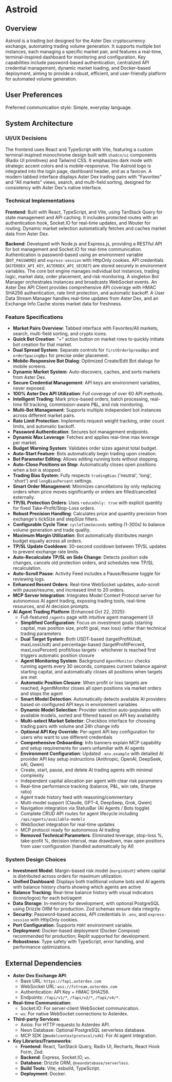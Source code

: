 # Astroid

## Overview
Astroid is a trading bot designed for the Aster Dex cryptocurrency exchange, automating trading volume generation. It supports multiple bot instances, each managing a specific market pair, and features a real-time, terminal-inspired dashboard for monitoring and configuration. Key capabilities include password-based authentication, centralized API credential management, dynamic market loading, and Docker-based deployment, aiming to provide a robust, efficient, and user-friendly platform for automated volume generation.

## User Preferences
Preferred communication style: Simple, everyday language.

## System Architecture

### UI/UX Decisions
The frontend uses React and TypeScript with Vite, featuring a custom terminal-inspired monochrome design built with `shadcn/ui` components (Radix UI primitives) and Tailwind CSS. It emphasizes dark mode with strategic accent colors and is mobile-responsive. The Astroid logo is integrated into the login page, dashboard header, and as a favicon. A modern tabbed interface displays Aster Dex trading pairs with "Favorites" and "All markets" views, search, and multi-field sorting, designed for consistency with Aster Dex's native interface.

### Technical Implementations
**Frontend**: Built with React, TypeScript, and Vite, using TanStack Query for state management and API caching. It includes protected routes with an authentication hook, Socket.IO for real-time updates, and Wouter for routing. Dynamic market selection automatically fetches and caches market data from Aster Dex.

**Backend**: Developed with Node.js and Express.js, providing a RESTful API for bot management and Socket.IO for real-time communication. Authentication is password-based using an environment variable (`BOT_PASSWORD`) and `express-session` with HttpOnly cookies. API credentials (`ASTERDEX_API_KEY`, `ASTERDEX_API_SECRET`) are stored securely in environment variables. The core bot engine manages individual bot instances, trading logic, market data, order placement, and risk monitoring. A singleton Bot Manager orchestrates instances and broadcasts WebSocket events. An Aster Dex API Client provides comprehensive API coverage with HMAC SHA256 authentication, rate limit protection, and automatic backoff. A User Data Stream Manager handles real-time updates from Aster Dex, and an Exchange Info Cache stores market data for freshness.

### Feature Specifications
- **Market Pairs Overview**: Tabbed interface with Favorites/All markets, search, multi-field sorting, and crypto icons.
- **Quick Bot Creation**: "+" action button on market rows to quickly initiate bot creation for that market.
- **Dual Spread System**: Separate controls for `firstOrderSpreadBps` and `orderSpacingBps` for precise order placement.
- **Mobile-Responsive Bot Dialog**: Optimized Create/Edit Bot dialogs for mobile screens.
- **Dynamic Market System**: Auto-discovers, caches, and sorts markets from Aster Dex.
- **Secure Credential Management**: API keys are environment variables, never exposed.
- **100% Aster Dex API Utilization**: Full coverage of over 60 API methods.
- **Intelligent Trading**: Mark price-based orders, batch processing, real-time fill tracking, commission-aware P&L, and risk monitoring.
- **Multi-Bot Management**: Supports multiple independent bot instances across different market pairs.
- **Rate Limit Protection**: Implements request weight tracking, order count limits, and automatic backoff.
- **Password Authentication**: Secures bot management endpoints.
- **Dynamic Max Leverage**: Fetches and applies real-time max leverage per market.
- **Budget Warning System**: Validates order sizes against total budget.
- **Auto-Start Feature**: Bots automatically begin trading upon creation.
- **Bot Parameter Editing**: Allows editing running bots without stopping.
- **Auto-Close Positions on Stop**: Automatically closes open positions when a bot is stopped.
- **Trading Bias System**: Fully respects `tradingBias` ('neutral', 'long', 'short') and `longBiasPercent` settings.
- **Smart Order Management**: Minimizes cancellations by only replacing orders when price moves significantly or orders are filled/cancelled externally.
- **TP/SL Protection Orders**: Uses `reduceOnly: true` with explicit quantity for fixed Take-Profit/Stop-Loss orders.
- **Robust Precision Handling**: Calculates price and quantity precision from exchange's tickSize and stepSize filters.
- **Configurable Cycle Time**: `cycleTimeSeconds` setting (1-300s) to balance volume generation and trade quality.
- **Maximum Margin Utilization**: Bot automatically distributes margin budget equally across all orders.
- **TP/SL Update Cooldown**: 30-second cooldown between TP/SL updates to prevent exchange rate limits.
- **Auto-Recalculate TP/SL on Side Change**: Detects position side changes, cancels old protection orders, and schedules new TP/SL recalculation.
- **Auto-Scroll Pause**: Activity Feed includes a Pause/Resume toggle for reviewing logs.
- **Enhanced Recent Orders**: Real-time WebSocket updates, auto-scroll with pause/resume, and increased limit to 20 orders.
- **MCP Server Integration**: Integrates Model Context Protocol server for autonomous AI agent trading, exposing trading tools, real-time resources, and AI decision prompts.
- **AI Agent Trading Platform** (Enhanced Oct 22, 2025): 
  - Full-featured `/agents` page with intuitive agent management UI
  - **Simplified Configuration**: Focus on investment goals (starting capital, max position size, profit goal, max loss) rather than technical trading parameters
  - **Dual Target System**: Both USDT-based (targetProfitUsdt, maxLossUsdt) and percentage-based (targetProfitPercent, maxLossPercent) profit/loss targets - whichever is reached first triggers automatic position closure
  - **Agent Monitoring System**: Background `AgentMonitor` checks running agents every 30 seconds, compares current balance against starting capital, and automatically closes all positions when targets are met
  - **Automatic Position Closure**: When profit or loss targets are reached, AgentMonitor closes all open positions via market orders and stops the agent
  - **Smart Model Detection**: Automatically detects available AI providers based on configured API keys in environment variables
  - **Dynamic Model Selection**: Provider selection auto-populates with available models, sorted and filtered based on API key availability
  - **Multi-select Market Selector**: Checkbox interface for choosing trading pairs with volume and 24h change info
  - **Optional API Key Override**: Per-agent API key configuration for users who want to use different credentials
  - **Comprehensive Onboarding**: Info banners explain MCP capability and setup requirements for users unfamiliar with AI agents
  - **Environment Configuration**: Updated `.env.example` with detailed AI provider API key setup instructions (Anthropic, OpenAI, DeepSeek, xAI, Qwen)
  - Create, start, pause, and delete AI trading agents with minimal complexity
  - Independent capital allocation per agent with clear risk parameters
  - Real-time performance tracking (balance, P&L, win rate, Sharpe ratio)
  - Agent trade history feed with reasoning/commentary
  - Multi-model support (Claude, GPT-4, DeepSeep, Grok, Qwen)
  - Navigation integration via StatusBar (AI Agents / Bots toggle)
  - Complete CRUD API routes for agent lifecycle including `/api/agents/available-models`
  - WebSocket integration for real-time updates
  - MCP protocol ready for autonomous AI trading
  - **Removed Technical Parameters**: Eliminated leverage, stop-loss %, take-profit %, decision interval, max drawdown, max open positions from user configuration (handled automatically by AI)

### System Design Choices
- **Investment Model**: Margin-based risk model (`marginUsdt`) where capital is distributed across orders for maximum utilization.
- **Unified Dashboard**: Displays both traditional volume bots and AI agents with balance history charts showing which agents are active
- **Balance Tracking**: Real-time balance history with visual indicators (icons/logos) for each bot/agent
- **Data Storage**: In-memory for development, with optional PostgreSQL using Drizzle ORM for production. Zod schemas ensure data integrity.
- **Security**: Password-based access, API credentials in `.env`, and `express-session` with HttpOnly cookies.
- **Port Configuration**: Supports `PORT` environment variable.
- **Deployment**: Docker-based deployment (Docker Compose) recommended for production; Replit supported for development.
- **Robustness**: Type safety with TypeScript, error handling, and performance optimizations.

## External Dependencies

- **Aster Dex Exchange API**:
    - Base URL: `https://fapi.asterdex.com`
    - WebSocket URL: `wss://fstream.asterdex.com`
    - Authentication: API Key + HMAC SHA256.
    - Endpoints: `/fapi/v1/*`, `/fapi/v2/*`, `/fapi/v4/*`.
- **Real-time Communication**:
    - Socket.IO: For server-client WebSocket communication.
    - `ws`: For native WebSocket connections to Asterdex.
- **Third-party Services**:
    - Axios: For HTTP requests to Asterdex API.
    - Neon Database: Optional PostgreSQL serverless database.
    - MCP SDK (`@modelcontextprotocol/sdk`): For AI agent integration.
- **Key Libraries/Frameworks**:
    - **Frontend**: React, TanStack Query, Radix UI, Recharts, React Hook Form, Zod.
    - **Backend**: Express, Socket.IO, `ws`.
    - **Database**: Drizzle ORM, `@neondatabase/serverless`.
    - **Build Tools**: Vite, esbuild, TypeScript.
    - **Deployment**: Docker.